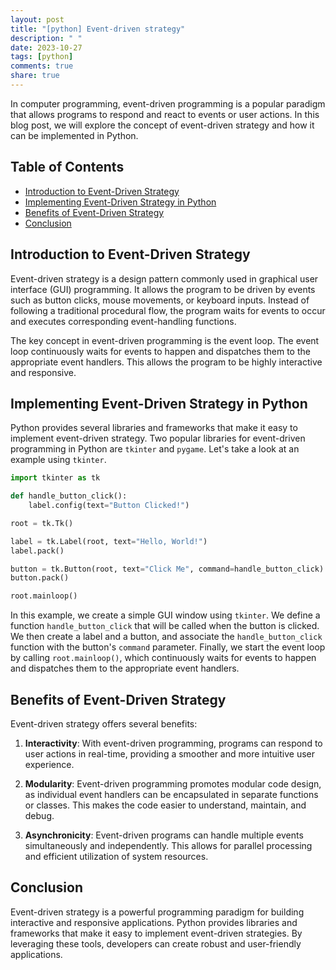 ```yaml
---
layout: post
title: "[python] Event-driven strategy"
description: " "
date: 2023-10-27
tags: [python]
comments: true
share: true
---
```


In computer programming, event-driven programming is a popular paradigm that allows programs to respond and react to events or user actions. In this blog post, we will explore the concept of event-driven strategy and how it can be implemented in Python.

## Table of Contents

- [Introduction to Event-Driven Strategy](#introduction-to-event-driven-strategy)
- [Implementing Event-Driven Strategy in Python](#implementing-event-driven-strategy-in-python)
- [Benefits of Event-Driven Strategy](#benefits-of-event-driven-strategy)
- [Conclusion](#conclusion)

## Introduction to Event-Driven Strategy

Event-driven strategy is a design pattern commonly used in graphical user interface (GUI) programming. It allows the program to be driven by events such as button clicks, mouse movements, or keyboard inputs. Instead of following a traditional procedural flow, the program waits for events to occur and executes corresponding event-handling functions.

The key concept in event-driven programming is the event loop. The event loop continuously waits for events to happen and dispatches them to the appropriate event handlers. This allows the program to be highly interactive and responsive.

## Implementing Event-Driven Strategy in Python

Python provides several libraries and frameworks that make it easy to implement event-driven strategy. Two popular libraries for event-driven programming in Python are `tkinter` and `pygame`. Let's take a look at an example using `tkinter`.

```python
import tkinter as tk

def handle_button_click():
    label.config(text="Button Clicked!")

root = tk.Tk()

label = tk.Label(root, text="Hello, World!")
label.pack()

button = tk.Button(root, text="Click Me", command=handle_button_click)
button.pack()

root.mainloop()
```

In this example, we create a simple GUI window using `tkinter`. We define a function `handle_button_click` that will be called when the button is clicked. We then create a label and a button, and associate the `handle_button_click` function with the button's `command` parameter. Finally, we start the event loop by calling `root.mainloop()`, which continuously waits for events to happen and dispatches them to the appropriate event handlers.

## Benefits of Event-Driven Strategy

Event-driven strategy offers several benefits:

1. **Interactivity**: With event-driven programming, programs can respond to user actions in real-time, providing a smoother and more intuitive user experience.

2. **Modularity**: Event-driven programming promotes modular code design, as individual event handlers can be encapsulated in separate functions or classes. This makes the code easier to understand, maintain, and debug.

3. **Asynchronicity**: Event-driven programs can handle multiple events simultaneously and independently. This allows for parallel processing and efficient utilization of system resources.

## Conclusion

Event-driven strategy is a powerful programming paradigm for building interactive and responsive applications. Python provides libraries and frameworks that make it easy to implement event-driven strategies. By leveraging these tools, developers can create robust and user-friendly applications.